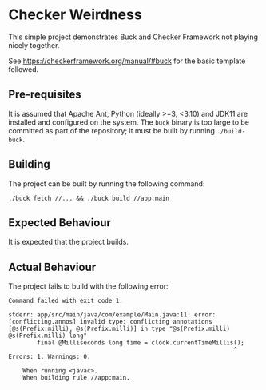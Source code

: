 # Checker Weirdness

This simple project demonstrates Buck and Checker Framework not playing nicely together.

See https://checkerframework.org/manual/#buck for the basic template followed.

## Pre-requisites

It is assumed that Apache Ant, Python (ideally >=3, <3.10) and JDK11 are installed and configured on the system.
The `buck` binary is too large to be committed as part of the repository; it must be built by running `./build-buck`.

## Building

The project can be built by running the following command:

```shell
./buck fetch //... && ./buck build //app:main
```

## Expected Behaviour

It is expected that the project builds.

## Actual Behaviour

The project fails to build with the following error:

```
Command failed with exit code 1.

stderr: app/src/main/java/com/example/Main.java:11: error: [conflicting.annos] invalid type: conflicting annotations [@s(Prefix.milli), @s(Prefix.milli)] in type "@s(Prefix.milli) @s(Prefix.milli) long"
        final @Milliseconds long time = clock.currentTimeMillis();
                                                               ^
Errors: 1. Warnings: 0.

    When running <javac>.
    When building rule //app:main.
```